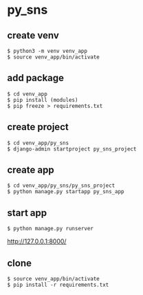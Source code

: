 # py_sns

## create venv

```
$ python3 -m venv venv_app
$ source venv_app/bin/activate
```

## add package

```
$ cd venv_app
$ pip install (modules)
$ pip freeze > requirements.txt
```

## create project

```
$ cd venv_app/py_sns
$ django-admin startproject py_sns_project
```

## create app

```
$ cd venv_app/py_sns/py_sns_project
$ python manage.py startapp py_sns_app
```

## start app

```
$ python manage.py runserver
```

http://127.0.0.1:8000/

## clone

```
$ source venv_app/bin/activate
$ pip install -r requirements.txt
```
